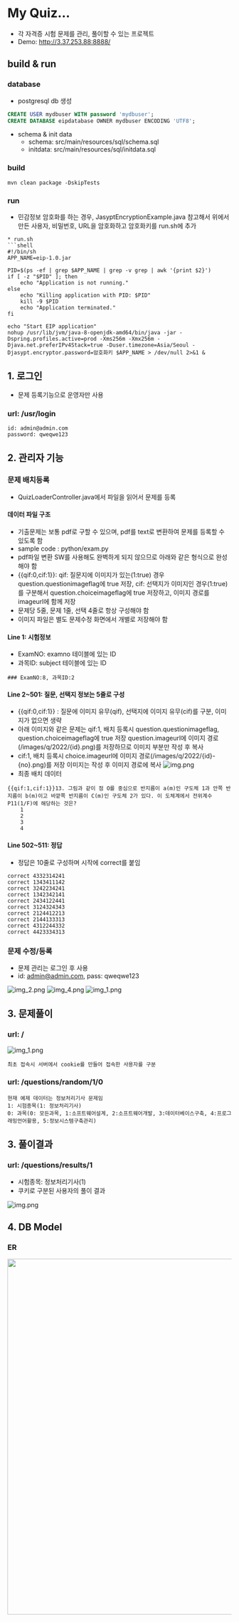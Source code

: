 
# My Quiz...
* 각 자격증 시험 문제를 관리, 풀이할 수 있는 프로젝트
* Demo: http://3.37.253.88:8888/

## build & run
### database
* postgresql db 생성
```sql
CREATE USER mydbuser WITH password 'mydbuser';
CREATE DATABASE eipdatabase OWNER mydbuser ENCODING 'UTF8'; 
```

* schema & init data
  * schema: src/main/resources/sql/schema.sql
  * initdata: src/main/resources/sql/initdata.sql

### build 
```shell
mvn clean package -DskipTests
```

### run
* 민감정보 암호화를 하는 경우, JasyptEncryptionExample.java 참고해서 위에서 만든 사용자, 비밀번호, URL을 암호화하고 암호화키를 run.sh에 추가
```shell
* run.sh
```shell
#!/bin/sh
APP_NAME=eip-1.0.jar

PID=$(ps -ef | grep $APP_NAME | grep -v grep | awk '{print $2}')
if [ -z "$PID" ]; then
    echo "Application is not running."
else
    echo "Killing application with PID: $PID"
    kill -9 $PID
    echo "Application terminated."
fi

echo "Start EIP application"
nohup /usr/lib/jvm/java-8-openjdk-amd64/bin/java -jar -Dspring.profiles.active=prod -Xms256m -Xmx256m -Djava.net.preferIPv4Stack=true -Duser.timezone=Asia/Seoul -Djasypt.encryptor.password=암호화키 $APP_NAME > /dev/null 2>&1 &
```

## 1. 로그인
* 문제 등록기능으로 운영자만 사용
### url: /usr/login
```text
id: admin@admin.com
password: qweqwe123
```

## 2. 관리자 기능
### 문제 배치등록
  * QuizLoaderController.java에서 파일을 읽어서 문제를 등록

#### 데이터 파일 구조
  * 기출문제는 보통 pdf로 구할 수 있으며, pdf를 text로 변환하여 문제를 등록할 수 있도록 함
  * sample code : python/exam.py
  * pdf파일 변환 SW를 사용해도 완벽하게 되지 않으므로 아래와 같은 형식으로 완성해야 함
  * {{qif:0,cif:1}}: qif: 질문지에 이미지가 있는(1:true) 경우 question.questionimageflag에 true 저장, cif: 선택지가 이미지인 경우(1:true)를 구분해서 question.choiceimageflag에 true 저장하고, 이미지 경로를 imageurl에 함께 저장
  * 문제당 5줄, 문제 1줄, 선택 4줄로 항상 구성해야 함
  * 이미지 파일은 별도 문제수정 화면에서 개별로 저장해야 함

#### Line 1: 시험정보
* ExamNO: examno 테이블에 있는 ID
* 과목ID: subject 테이블에 있는 ID
```text
### ExamNO:8, 과목ID:2
```

#### Line 2~501: 질문, 선택지 정보는 5줄로 구성
* {{qif:0,cif:1}} : 질문에 이미지 유무(qif), 선택지에 이미지 유무(cif)를 구분, 이미지가 없으면 생략
* 아래 이미지와 같은 문제는 
  qif:1, 배치 등록시 question.questionimageflag, question.choiceimageflag에 true 저장
  question.imageurl에 이미지 경로(/images/q/2022/{id}.png)를 저장하므로 이미지 부분만 작성 후 복사
* cif:1, 배치 등록시 choice.imageurl에 이미지 경로(/images/q/2022/{id}-{no}.png)를 저장
  이미지는 작성 후 이미지 경로에 복사
![img.png](docs/question_choice.png)
* 최종 배치 데이터
```text
{{qif:1,cif:1}}13. 그림과 같이 점 O를 중심으로 반지름이 a(m)인 구도체 1과 안쪽 반지름이 b(m)이고 바깥쪽 반지름이 C(m)인 구도체 2가 있다. 이 도체계에서 전위계수 P11(1/F)에 해당하는 것은?
	1
	2
	3
	4
```
#### Line 502~511: 정답
* 정답은 10줄로 구성하며 시작에 correct를 붙임
```text
correct 4332314241
correct 1343411142
correct 3242234241
correct 1342342141
correct 2434122441
correct 3124324343
correct 2124412213
correct 2144133313
correct 4312244332
correct 4423334313
```

### 문제 수정/등록
  * 문제 관리는 로그인 후 사용
  * id: admin@admin.com, pass: qweqwe123

![img_2.png](docs/login.png)
![img_4.png](docs/question_list.png)
![img_1.png](docs/quiz-edit.png)


## 3. 문제풀이
### url: /
![img_1.png](docs/quiz.png)


```text
최초 접속시 서버에서 cookie를 만들어 접속한 사용자를 구분
```

### url: /questions/random/1/0
```text
현재 예제 데이터는 정보처리기사 문제임
1: 시험종목(1: 정보처리기사)
0: 과목(0: 모든과목, 1:소프트웨어설계, 2:소프트웨어개발, 3:데이터베이스구축, 4:프로그래밍언어활용, 5:정보시스템구축관리)
```

## 3. 풀이결과
### url: /questions/results/1
* 시험종목: 정보처리기사(1)
* 쿠키로 구분된 사용자의 풀이 결과

![img.png](docs/result.png)


## 4. DB Model
### ER
<img src="docs/db-er.png" width="800px"></img><br/>




